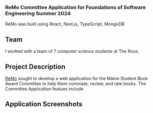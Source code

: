 ### ReMo Committee Application for Foundations of Software Engineering Summer 2024
ReMo was built using React, Next.js, TypeScript, MongoDB

## Team 
I worked with a team of 7 computer science students at The Roux. 

## Project Description
[ReMo](https://www.linkedin.com/company/remo-app/) sought to develop a web application for the Maine Student Book Award Committee to help them nominate, review, and rate books. The Committee Application featues include  


## Application Screenshots
